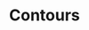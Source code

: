 ---
title: Contours
eleventyNavigation:
  title: Contours
  key: dg_bonus_contours
  parent: dg_bonus
  order: 2
template: "../de/bonus/contours.md"
---